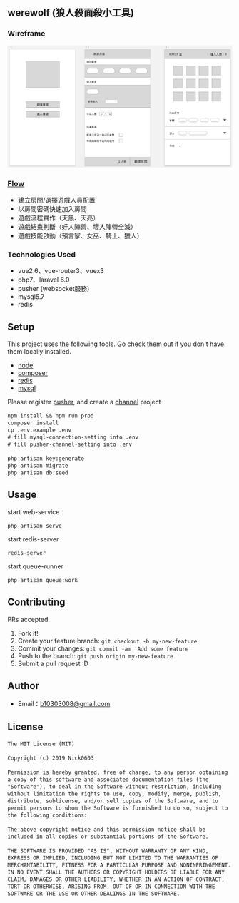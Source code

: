 ## werewolf (狼人殺面殺小工具)

### Wireframe

![wireframe](./public/docs/wireframe.png)

### [Flow](https://drive.google.com/file/d/1PPYfuUqZHvPN8MbPxmKuEjYqoFRcVxcM/view?usp=sharing)
- 建立房間/選擇遊戲人員配置
- 以房間密碼快速加入房間
- 遊戲流程實作（天黑、天亮）
- 遊戲結束判斷（好人陣營、壞人陣營全滅）
- 遊戲技能啟動（預言家、女巫、騎士、獵人）


### Technologies Used
- vue2.6、vue-router3、vuex3
- php7、laravel 6.0
- pusher (websocket服務)
- mysql5.7
- redis

## Setup

This project uses the following tools. Go check them out if you don't have them locally installed.

- [node](https://nodejs.org/en/)
- [composer](https://getcomposer.org/)
- [redis](https://redis.io/)
- [mysql](https://www.mysql.com/)

Please register [pusher](https://pusher.com/), and create a [channel](https://pusher.com/channels) project

```
npm install && npm run prod
composer install
cp .env.example .env
# fill mysql-connection-setting into .env
# fill pusher-channel-setting into .env

php artisan key:generate
php artisan migrate
php artisan db:seed
```

## Usage

start web-service

```
php artisan serve
```

start redis-server

```
redis-server
```

start queue-runner

```
php artisan queue:work
```

## Contributing

PRs accepted.

1. Fork it!
2. Create your feature branch: `git checkout -b my-new-feature`
3. Commit your changes: `git commit -am 'Add some feature'`
4. Push to the branch: `git push origin my-new-feature`
5. Submit a pull request :D

## Author
- Email：b10303008@gmail.com


## License

```
The MIT License (MIT)

Copyright (c) 2019 Nick0603

Permission is hereby granted, free of charge, to any person obtaining a copy of this software and associated documentation files (the "Software"), to deal in the Software without restriction, including without limitation the rights to use, copy, modify, merge, publish, distribute, sublicense, and/or sell copies of the Software, and to permit persons to whom the Software is furnished to do so, subject to the following conditions:

The above copyright notice and this permission notice shall be included in all copies or substantial portions of the Software.

THE SOFTWARE IS PROVIDED "AS IS", WITHOUT WARRANTY OF ANY KIND, EXPRESS OR IMPLIED, INCLUDING BUT NOT LIMITED TO THE WARRANTIES OF MERCHANTABILITY, FITNESS FOR A PARTICULAR PURPOSE AND NONINFRINGEMENT. IN NO EVENT SHALL THE AUTHORS OR COPYRIGHT HOLDERS BE LIABLE FOR ANY CLAIM, DAMAGES OR OTHER LIABILITY, WHETHER IN AN ACTION OF CONTRACT, TORT OR OTHERWISE, ARISING FROM, OUT OF OR IN CONNECTION WITH THE SOFTWARE OR THE USE OR OTHER DEALINGS IN THE SOFTWARE.
```
